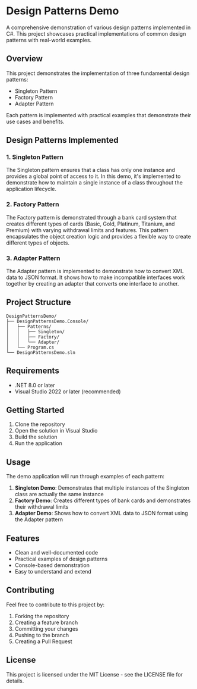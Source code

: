 # Design Patterns Demo

A comprehensive demonstration of various design patterns implemented in C#. This project showcases practical implementations of common design patterns with real-world examples.

## Overview

This project demonstrates the implementation of three fundamental design patterns:
- Singleton Pattern
- Factory Pattern
- Adapter Pattern

Each pattern is implemented with practical examples that demonstrate their use cases and benefits.

## Design Patterns Implemented

### 1. Singleton Pattern
The Singleton pattern ensures that a class has only one instance and provides a global point of access to it. In this demo, it's implemented to demonstrate how to maintain a single instance of a class throughout the application lifecycle.

### 2. Factory Pattern
The Factory pattern is demonstrated through a bank card system that creates different types of cards (Basic, Gold, Platinum, Titanium, and Premium) with varying withdrawal limits and features. This pattern encapsulates the object creation logic and provides a flexible way to create different types of objects.

### 3. Adapter Pattern
The Adapter pattern is implemented to demonstrate how to convert XML data to JSON format. It shows how to make incompatible interfaces work together by creating an adapter that converts one interface to another.

## Project Structure

```
DesignPatternsDemo/
├── DesignPatternsDemo.Console/
│   ├── Patterns/
│   │   ├── Singleton/
│   │   ├── Factory/
│   │   └── Adapter/
│   └── Program.cs
└── DesignPatternsDemo.sln
```

## Requirements

- .NET 8.0 or later
- Visual Studio 2022 or later (recommended)

## Getting Started

1. Clone the repository
2. Open the solution in Visual Studio
3. Build the solution
4. Run the application

## Usage

The demo application will run through examples of each pattern:

1. **Singleton Demo**: Demonstrates that multiple instances of the Singleton class are actually the same instance
2. **Factory Demo**: Creates different types of bank cards and demonstrates their withdrawal limits
3. **Adapter Demo**: Shows how to convert XML data to JSON format using the Adapter pattern

## Features

- Clean and well-documented code
- Practical examples of design patterns
- Console-based demonstration
- Easy to understand and extend

## Contributing

Feel free to contribute to this project by:
1. Forking the repository
2. Creating a feature branch
3. Committing your changes
4. Pushing to the branch
5. Creating a Pull Request

## License

This project is licensed under the MIT License - see the LICENSE file for details. 